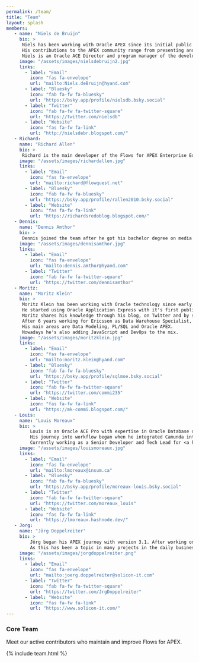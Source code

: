 ```yaml
---
permalink: /team/
title: "Team"
layout: splash
members:
   - name: "Niels de Bruijn"
     bio: >
      Niels has been working with Oracle APEX since its initial public release back in 2004. Together with a team of APEX specialists, Niels is responsible for delivering high-quality APEX projects.<br>
      His contributions to the APEX community range from presenting and publishing articles on <a href="https://apex.hyand.com/" target="_blank">apex.hyand.com</a> to initiating and promoting open source solutions like Flows for APEX.<br>
      Niels is an Oracle ACE Director and program manager of the developer conference APEX Connect (<a href="https://apex.doag.org/" target="_blank">apex.doag.org</a>).
     image: "/assets/images/nielsdebruijn2.jpg"
     links:
       - label: "Email"
         icon: "fas fa-envelope"
         url: "mailto:Niels.deBruijn@hyand.com"
       - label: "Bluesky"
         icon: "fab fa-fw fa-bluesky"
         url: "https://bsky.app/profile/nielsdb.bsky.social"
       - label: "Twitter"
         icon: "fab fa-fw fa-twitter-square"
         url: "https://twitter.com/nielsdb"
       - label: "Website"
         icon: "fas fa-fw fa-link"
         url: "http://nielsdebr.blogspot.com/"
   - Richard:
     name: "Richard Allen"
     bio: >
      Richard is the main developer of the Flows for APEX Enterprise Edition, through his company Flowquest Ltd. Richard has been a major contributor to the Flows for APEX project since 2020, and has developed most of the workflow engine.<br>Richard has been working with Oracle database technology since Oracle V4,  including as a consultant in Oracle UK, as the Product Manager / Director responsible for security in Redwood Shores, and then as a Marketing Director for Oracle in Asia. After leaving Oracle in 1997, he has used APEX to solve business problems in several large business startups in Asia. Richard was a member of the Oracle APEX Development team in 2022 and 2023, working on APEX Human Tasks, APEX Workflow and Flows for APEX.
     image: "/assets/images/richardallen.jpg"
     links:
       - label: "Email"
         icon: "fas fa-envelope"
         url: "mailto:richard@flowquest.net"
       - label: "Bluesky"
         icon: "fab fa-fw fa-bluesky"
         url: "https://bsky.app/profile/rallen2010.bsky.social"
       - label: "Website"
         icon: "fas fa-fw fa-link"
         url: "https://richardsredoblog.blogspot.com/"  
   - Dennis:
     name: "Dennis Amthor"
     bio: >
      Dennis joined the team after he got his bachelor degree on media informatics in 2021. With his knowledge about JavaScript and other web technologies, and his experience from 1 year with APEX, he is mainly responsible for the BPMN plug-ins and participates on the front-end development of the engine app.
     image: "/assets/images/dennisamthor.jpg"
     links:
       - label: "Email"
         icon: "fas fa-envelope"
         url: "mailto:dennis.amthor@hyand.com"
       - label: "Twitter"
         icon: "fab fa-fw fa-twitter-square"
         url: "https://twitter.com/dennisamthor"
   - Moritz:
     name: "Moritz Klein"
     bio: >
      Moritz Klein has been working with Oracle technology since early 2001.
      He started using Oracle Application Express with it's first public release which was called HTMLDB in 2004.<br>
      Moritz shares his knowledge through his blog, on Twitter and by speaking at national and international conferences like the DOAG Annual Conference, APEX Connect, APEX World and Kscope.  Moritz is an Oracle ACE Director.<br>
      After 6 years working for Ericsson as Data Warehouse Specialist, he's now with Hyand (formerly MT) as Senior Principal Consultant for APEX.<br>
      His main areas are Data Modeling, PL/SQL and Oracle APEX.
      Nowadays he's also adding JavaScript and DevOps to the mix.
     image: "/assets/images/moritzklein.jpg"
     links:
       - label: "Email"
         icon: "fas fa-envelope"
         url: "mailto:moritz.klein@hyand.com"
       - label: "Bluesky"
         icon: "fab fa-fw fa-bluesky"
         url: "https://bsky.app/profile/sqlmoe.bsky.social"
       - label: "Twitter"
         icon: "fab fa-fw fa-twitter-square"
         url: "https://twitter.com/commi235"
       - label: "Website"
         icon: "fas fa-fw fa-link"
         url: "https://mk-commi.blogspot.com/"  
   - Louis:
     name: "Louis Moreaux"
     bio: >
         Louis is an Oracle ACE Pro with expertise in Oracle Database development since 2013, and he has been focusing on Oracle APEX since 2017.<br>
         His journey into workflow began when he integrated Camunda into an APEX application, discovering the potential of BPMN workflow engines. In the project, Louis specializes in front-end development and process plug-ins.<br>
         Currently working as a Senior Developer and Tech Lead for <a href="https://insum.talan.com/" target="_blank">Insum Solutions</a>, he has successfully implemented Flows for APEX in over five customer projects.
     image: "/assets/images/louismoreaux.jpg"
     links: 
       - label: "Email"
         icon: "fas fa-envelope"
         url: "mailto:lmoreaux@insum.ca"
       - label: "Bluesky"
         icon: "fab fa-fw fa-bluesky"
         url: "https://bsky.app/profile/moreaux-louis.bsky.social"
       - label: "Twitter"
         icon: "fab fa-fw fa-twitter-square"
         url: "https://twitter.com/moreaux_louis"
       - label: "Website"
         icon: "fas fa-fw fa-link"
         url: "https://lmoreaux.hashnode.dev/"  
   - Jorg:
     name: "Jörg Doppelreiter"
     bio: >
         Jörg began his APEX journey with version 3.1. After working on customer projects only, he starts to contribute actively in the community in the last years. At APEX Connect 2022 he stumbled upon a Flows for APEX presentation.<br>
         As this has been a topic in many projects in the daily business at solicon IT he starts to use, support and also contributing to Flows for APEX.
     image: "/assets/images/jorgdoppelreiter.png"
     links: 
       - label: "Email"
         icon: "fas fa-envelope"
         url: "mailto:joerg.doppelreiter@solicon-it.com"
       - label: "Twitter"
         icon: "fab fa-fw fa-twitter-square"
         url: "https://twitter.com/JrgDoppelreiter"  
       - label: "Website"
         icon: "fas fa-fw fa-link"
         url: "https://www.solicon-it.com/"
---
```

### Core Team

Meet our active contributors who maintain and improve Flows for APEX.

{% include team.html %}
